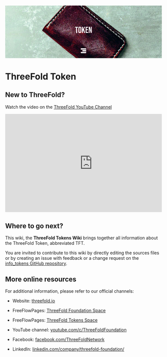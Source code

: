 
![](img/token-header.jpg)
# ThreeFold Token

## New to ThreeFold?

Watch the video on the [ThreeFold YouTube Channel](https://www.youtube.com/channel/UCKMNPuhs-8tHYfGd92krC8w)

<div style="overflow:hidden;">
   <iframe width="560" height="315" src="https://www.youtube.com/embed/4exjbFvnGkk" frameborder="0" allow="accelerometer; autoplay; encrypted-media; gyroscope; picture-in-picture" allowfullscreen></iframe>
</div>

## Where to go next?

This wiki, the **ThreeFold Tokens Wiki** brings together all information about the ThreeFold Token, abbreviated TFT.

You are invited to contribute to this wiki by directly editing the sources files or by creating an issue with feedback or a change request on the [info_tokens GitHub repository](https://github.com/threefoldfoundation/info_threefold).

## More online resources

For additional information, please refer to our official channels: 

- Website: [threefold.io](https://threefold.io) 

- FreeFlowPages: [ThreeFold Foundation Space](https://freeflowpages.com/s/threefoldfoundation/)

- FreeFlowPages: [ThreeFold Tokens Space](https://freeflowpages.com/s/tf-tokens/)

- YouTube channel: [youtube.com/c/ThreeFoldFoundation](https://www.youtube.com/c/ThreeFoldFoundation)


- Facebook: [facebook.com/ThreeFoldNetwork](https://www.facebook.com/ThreeFoldNetwork)

- LinkedIn: [linkedin.com/company/threefold-foundation/](https://www.linkedin.com/company/threefold-foundation/)

